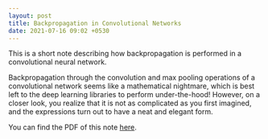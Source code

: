 ```yaml
---
layout: post
title: Backpropagation in Convolutional Networks
date: 2021-07-16 09:02 +0530
---
```


This is a short note describing how backpropagation is performed in a convolutional neural network.

Backpropagation through the convolution and max pooling operations of a convolutional network seems like a mathematical nightmare, which is best left to the deep learning libraries to perform under-the-hood! However, on a closer look, you realize that it is not as complicated as you first imagined, and the expressions turn out to have a neat and elegant form.

You can find the PDF of this note [here](/assets/cnn-backprop.pdf).
